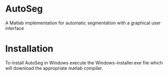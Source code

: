 # AutoSeg
A Matlab implementation for automatic segmentation with a graphical user interface

# Installation
To install AutoSeg in Windows execute the Windows-installer.exe file which will download the appropriate matlab compiler.
